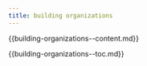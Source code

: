 ```yaml
---
title: building organizations
---
```



{{building-organizations--content.md}}

{{building-organizations--toc.md}}
